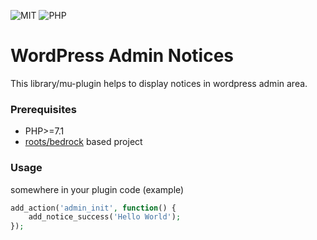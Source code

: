 ![MIT](https://img.shields.io/dub/l/vibe-d.svg)
![PHP](https://img.shields.io/travis/php-v/symfony/symfony.svg)

# WordPress Admin Notices

This library/mu-plugin helps to display notices in wordpress admin area.

### Prerequisites

* PHP>=7.1
* [roots/bedrock](https://roots.io/bedrock/) based project

### Usage
somewhere in your plugin code (example)
```php
add_action('admin_init', function() {
    add_notice_success('Hello World');
});
```